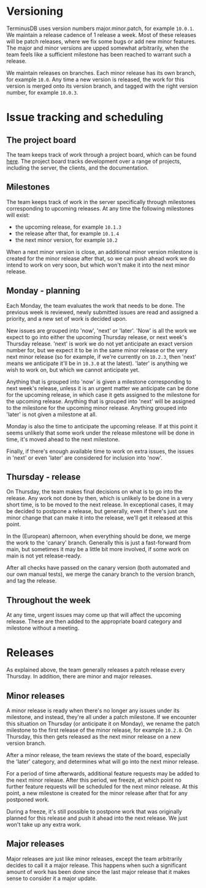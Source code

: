 # Versioning
TerminusDB uses version numbers major.minor.patch, for example `10.0.1`.
We maintain a release cadence of 1 release a week. Most of these
releases will be patch releases, where we fix some bugs or add new
minor features. The major and minor versions are upped somewhat
arbitrarily, when the team feels like a sufficient milestone has been
reached to warrant such a release.

We maintain releases on branches. Each minor release has its own
branch, for example `10.0`. Any time a new version is released, the
work for this version is merged onto its version branch, and tagged
with the right version number, for example `10.0.3`.

# Issue tracking and scheduling

## The project board
The team keeps track of work through a project board, which can be
found [here](https://github.com/orgs/terminusdb/projects/3). The
project board tracks development over a range of projects, including
the server, the clients, and the documentation.

## Milestones
The team keeps track of work in the server specifically through
milestones corresponding to upcoming releases. At any time the
following milestones will exist:
- the upcoming release, for example `10.1.3`
- the release after that, for example `10.1.4`
- the next minor version, for example `10.2`

When a next minor version is close, an additional minor version
milestone is created for the minor release after that, so we can push
ahead work we do intend to work on very soon, but which won't make it
into the next minor release.

## Monday - planning
Each Monday, the team evaluates the work that needs to be done. The
previous week is reviewed, newly submitted issues are read and
assigned a priority, and a new set of work is decided upon.

New issues are grouped into 'now', 'next' or 'later'. 'Now' is all the
work we expect to go into either the upcoming Thursday release, or
next week's Thursday release. 'next' is work we do not yet anticipate
an exact version number for, but we expect it to be in the same minor
release or the very next minor release (so for example, if we're
currently on `10.2.3`, then 'next' means we anticipate it'll be in
`10.3.0` at the latest). 'later' is anything we wish to work on, but
which we cannot anticipate yet.

Anything that is grouped into 'now' is given a milestone corresponding
to next week's release, unless it is an urgent matter we anticipate
can be done for the upcoming release, in which case it gets assigned
to the milestone for the upcoming release. Anything that is grouped
into 'next' will be assigned to the milestone for the upcoming minor
release. Anything grouped into 'later' is not given a milestone at all.

Monday is also the time to anticipate the upcoming release. If at this
point it seems unlikely that some work under the release milestone
will be done in time, it's moved ahead to the next milestone.

Finally, if there's enough available time to work on extra issues, the
issues in 'next' or even 'later' are considered for inclusion into
'now'.

## Thursday - release
On Thursday, the team makes final decisions on what is to go into the
release. Any work not done by then, which is unlikely to be done in a
very short time, is to be moved to the next release. In exceptional
cases, it may be decided to postpone a release, but generally, even if
there's just one minor change that can make it into the release, we'll
get it released at this point.

In the (European) afternoon, when everything should be done, we merge
the work to the 'canary' branch. Generally this is just a fast-forward
from main, but sometimes it may be a little bit more involved, if some
work on main is not yet release-ready.

After all checks have passed on the canary version (both automated and
our own manual tests), we merge the canary branch to the version
branch, and tag the release.

## Throughout the week
At any time, urgent issues may come up that will affect the upcoming
release. These are then added to the appropriate board category and
milestone without a meeting.

# Releases

As explained above, the team generally releases a patch release every
Thursday. In addition, there are minor and major releases.

## Minor releases
A minor release is ready when there's no longer any issues under its
milestone, and instead, they're all under a patch milestone. If we
encounter this situation on Thursday (or anticipate it on Monday), we
rename the patch milestone to the first release of the minor release,
for example `10.2.0`. On Thursday, this then gets released as the next
minor release on a new version branch.

After a minor release, the team reviews the state of the board,
especially the 'later' category, and determines what will go into the
next minor release.

For a period of time afterwards, additional feature requests may be
added to the next minor release.  After this period, we freeze, at
which point no further feature requests will be scheduled for the next
minor release. At this point, a new milestone is created for the minor
release after that for any postponed work.

During a freeze, it's still possible to postpone work that was
originally planned for this release and push it ahead into the next
release. We just won't take up any extra work.

## Major releases
Major releases are just like minor releases, except the team
arbitrarily decides to call it a major release. This happens when such
a significant amount of work has been done since the last major
release that it makes sense to consider it a major update.
